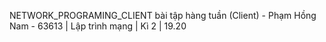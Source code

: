NETWORK_PROGRAMING_CLIENT
bài tập hàng tuần (Client) - Phạm Hồng Nam - 63613 | Lập trình mạng | Kì 2 | 19.20
